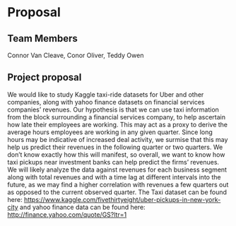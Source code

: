 # Proposal

## Team Members

Connor Van Cleave, Conor Oliver, Teddy Owen

## Project proposal

We would like to study Kaggle taxi-ride datasets for Uber and other companies, along with yahoo finance datasets on financial services companies’ revenues. Our hypothesis is that we can use taxi information from the block surrounding a financial services company, to help ascertain how late their employees are working. This may act as a proxy to derive the average hours employees are working in any given quarter. Since long hours may be indicative of increased deal activity, we surmise that this may help us predict their revenues in the following quarter or two quarters. We don’t know exactly how this will manifest, so overall, we want to know how taxi pickups near investment banks can help predict the firms’ revenues. We will likely analyze the data against revenues for each business segment along with total revenues and with a time lag at different intervals into the future, as we may find a higher correlation with revenues a few quarters out as opposed to the current observed quarter. The Taxi dataset can be found here: https://www.kaggle.com/fivethirtyeight/uber-pickups-in-new-york-city and yahoo finance data can be found here: http://finance.yahoo.com/quote/GS?ltr=1